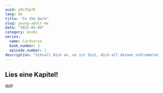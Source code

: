 ```yaml
---
uuid: p0c33p76
lang: de
title: "In the Dark"
slug: young-adult-de
date: "2021-01-04"
category: books
series: 
  name: Cardverse
  book_number: 2
  episode_number: 1
description: "Schnall dich an, es ist Zeit, dich all deinen schlimmsten Ängsten zu stellen!"
---
```


## Lies eine Kapitel!

WIP
